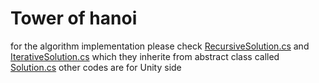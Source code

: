 # Tower of hanoi
 
 for the algorithm implementation please check [RecursiveSolution.cs](https://github.com/FarzanAlipour/Tower-of-hanoi/blob/main/Assets/Scripts/RecursiveSolution.cs) and [IterativeSolution.cs](https://github.com/FarzanAlipour/Tower-of-hanoi/blob/main/Assets/Scripts/IterativeSolution.cs)  which they inherite from abstract class called [Solution.cs](https://github.com/FarzanAlipour/Tower-of-hanoi/blob/main/Assets/Scripts/Solution.cs)
 other codes are for Unity side
